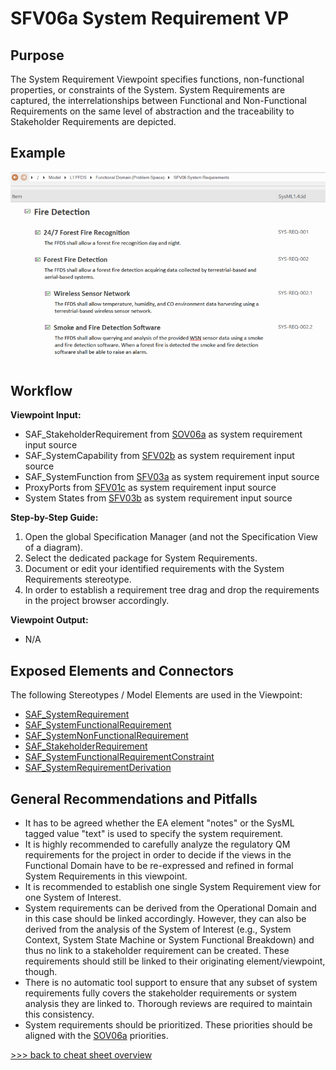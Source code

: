 # SFV06a System Requirement VP

## Purpose
The System Requirement Viewpoint specifies functions, non-functional properties, or constraints of the System. System Requirements are captured, the interrelationships between Functional and Non-Functional Requirements on the same level of abstraction and the traceability to Stakeholder Requirements are depicted.

## Example
![SFV06a](../pics/SFV06a-example.png)

## Workflow
**Viewpoint Input:**
* SAF_StakeholderRequirement from [SOV06a](Stakeholder-Requirement-Viewpoint.md) as system requirement input source
* SAF_SystemCapability from [SFV02b](System-Capability-Viewpoint.md) as system requirement input source
* SAF_SystemFunction from [SFV03a](System-Process-Viewpoint.md) as system requirement input source
* ProxyPorts from [SFV01c](System-Context-Exchange-Viewpoint.md) as system requirement input source
* System States from [SFV03b](System-State-Viewpoint.md) as system requirement input source

**Step-by-Step Guide:**
1.	Open the global Specification Manager (and not the Specification View of a diagram).
2.	Select the dedicated package for System Requirements.
3.	Document or edit your identified requirements with the System Requirements stereotype.
4.	In order to establish a requirement tree drag and drop the requirements in the project browser accordingly.

**Viewpoint Output:**
* N/A

## Exposed Elements and Connectors
The following Stereotypes / Model Elements are used in the Viewpoint:
* [SAF_SystemRequirement](https://saf.gfse.org/userdoc/stereotypes.html#saf_systemrequirement)
* [SAF_SystemFunctionalRequirement](https://saf.gfse.org/userdoc/stereotypes.html#saf_systemfunctionalrequirement)
* [SAF_SystemNonFunctionalRequirement](https://saf.gfse.org/userdoc/stereotypes.html#saf_systemnonfunctionalrequirement)
* [SAF_StakeholderRequirement](https://saf.gfse.org/userdoc/stereotypes.html#saf_stakeholderrequirement)
* [SAF_SystemFunctionalRequirementConstraint](https://saf.gfse.org/userdoc/stereotypes.html#saf_systemfunctionalrequirementconstraint)
* [SAF_SystemRequirementDerivation](https://saf.gfse.org/userdoc/stereotypes.html#saf_systemrequirementderivation)

## General Recommendations and Pitfalls
* It has to be agreed whether the EA element "notes" or the SysML tagged value "text" is used to specify the system requirement.
* It is highly recommended to carefully analyze the regulatory QM requirements for the project in order to decide if the views in the Functional Domain have to be re-expressed and refined in formal System Requirements in this viewpoint.
* It is recommended to establish one single System Requirement view for one System of Interest.
* System requirements can be derived from the Operational Domain and in this case should be linked accordingly. However, they can also be derived from the analysis of the System of Interest (e.g., System Context, System State Machine or System Functional Breakdown) and thus no link to a stakeholder requirement can be created. These requirements should still be linked to their originating element/viewpoint, though.
* There is no automatic tool support to ensure that any subset of system requirements fully covers the stakeholder requirements or system analysis they are linked to. Thorough reviews are required to maintain this consistency.
* System requirements should be prioritized. These priorities should be aligned with the [SOV06a](Stakeholder-Requirement-Viewpoint.md) priorities.

[>>> back to cheat sheet overview](../CheatSheet.md)

